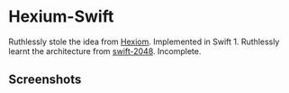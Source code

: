 # Hexium-Swift

Ruthlessly stole the idea from [Hexiom](http://www.kongregate.com/games/Moonkey/hexiom). Implemented in Swift 1. Ruthlessly learnt the architecture from [swift-2048](https://github.com/austinzheng/swift-2048). Incomplete.

## Screenshots
